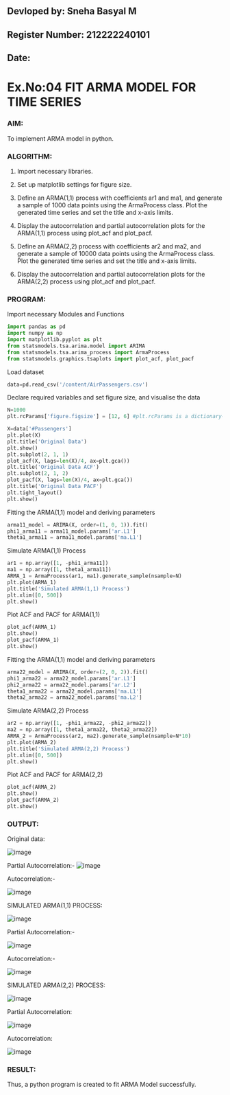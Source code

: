 ## Devloped by: Sneha Basyal M
## Register Number: 212222240101
## Date:

# Ex.No:04           FIT ARMA MODEL FOR TIME SERIES

### AIM:
To implement ARMA model in python.

### ALGORITHM:
1. Import necessary libraries.

2. Set up matplotlib settings for figure size.

3. Define an ARMA(1,1) process with coefficients ar1 and ma1, and generate a sample of 1000
data points using the ArmaProcess class. Plot the generated time series and set the title and x-axis limits.

4. Display the autocorrelation and partial autocorrelation plots for the ARMA(1,1) process using plot_acf and plot_pacf.

5. Define an ARMA(2,2) process with coefficients ar2 and ma2, and generate a sample of 10000 data points using the ArmaProcess class. Plot the generated time series and set the title and x-axis limits.

6. Display the autocorrelation and partial autocorrelation plots for the ARMA(2,2) process using plot_acf and plot_pacf.


### PROGRAM:

Import necessary Modules and Functions
```py
import pandas as pd
import numpy as np
import matplotlib.pyplot as plt
from statsmodels.tsa.arima.model import ARIMA
from statsmodels.tsa.arima_process import ArmaProcess
from statsmodels.graphics.tsaplots import plot_acf, plot_pacf
```
Load dataset
```py
data=pd.read_csv('/content/AirPassengers.csv')
```
Declare required variables and set figure size, and visualise the data
```py
N=1000
plt.rcParams['figure.figsize'] = [12, 6] #plt.rcParams is a dictionary-like object in Matplotlib that stores global settings for plots. The "rc" in rcParams stands for runtime configuration. It allows you to customize default styles for figures, fonts, colors, sizes, and more.

X=data['#Passengers']
plt.plot(X)
plt.title('Original Data')
plt.show()
plt.subplot(2, 1, 1)
plot_acf(X, lags=len(X)/4, ax=plt.gca())
plt.title('Original Data ACF')
plt.subplot(2, 1, 2)
plot_pacf(X, lags=len(X)/4, ax=plt.gca())
plt.title('Original Data PACF')
plt.tight_layout()
plt.show()
```
Fitting the ARMA(1,1) model and deriving parameters
```py
arma11_model = ARIMA(X, order=(1, 0, 1)).fit()
phi1_arma11 = arma11_model.params['ar.L1']
theta1_arma11 = arma11_model.params['ma.L1']
```
Simulate ARMA(1,1) Process
```py
ar1 = np.array([1, -phi1_arma11])
ma1 = np.array([1, theta1_arma11])
ARMA_1 = ArmaProcess(ar1, ma1).generate_sample(nsample=N)
plt.plot(ARMA_1)
plt.title('Simulated ARMA(1,1) Process')
plt.xlim([0, 500])
plt.show()
```
Plot ACF and PACF for ARMA(1,1)
```py
plot_acf(ARMA_1)
plt.show()
plot_pacf(ARMA_1)
plt.show()
```
Fitting the ARMA(1,1) model and deriving parameters
```py
arma22_model = ARIMA(X, order=(2, 0, 2)).fit()
phi1_arma22 = arma22_model.params['ar.L1']
phi2_arma22 = arma22_model.params['ar.L2']
theta1_arma22 = arma22_model.params['ma.L1']
theta2_arma22 = arma22_model.params['ma.L2']
```
Simulate ARMA(2,2) Process
```py
ar2 = np.array([1, -phi1_arma22, -phi2_arma22])  
ma2 = np.array([1, theta1_arma22, theta2_arma22])  
ARMA_2 = ArmaProcess(ar2, ma2).generate_sample(nsample=N*10)
plt.plot(ARMA_2)
plt.title('Simulated ARMA(2,2) Process')
plt.xlim([0, 500])
plt.show()
```
Plot ACF and PACF for ARMA(2,2)
```py
plot_acf(ARMA_2)
plt.show()
plot_pacf(ARMA_2)
plt.show()

```

### OUTPUT:

Original data:

![image](https://github.com/user-attachments/assets/215e5d21-5c54-40df-a7f8-f3f2941c4182)


Partial Autocorrelation:-
![image](https://github.com/user-attachments/assets/1be8db94-1a0f-4717-8370-e957825e7629)


Autocorrelation:-

![image](https://github.com/user-attachments/assets/2de06f20-7808-446a-9baa-4e058f9b2789)


SIMULATED ARMA(1,1) PROCESS:

![image](https://github.com/user-attachments/assets/4f2e4803-2322-4710-8c5e-c6cb46dd818d)


Partial Autocorrelation:-

![image](https://github.com/user-attachments/assets/f2ce3b75-b933-4f95-9286-777f78ea84df)


Autocorrelation:-

![image](https://github.com/user-attachments/assets/63fe1ced-6d96-4f84-beb0-20022b92f6dc)


SIMULATED ARMA(2,2) PROCESS:

![image](https://github.com/user-attachments/assets/1a1267ee-fa31-4f8d-b845-705dc07f8e5e)


Partial Autocorrelation:

![image](https://github.com/user-attachments/assets/d3408f22-476a-4893-a08b-aff0293df4e2)



Autocorrelation:

![image](https://github.com/user-attachments/assets/4cd54f5f-e873-46f8-94d4-9c035d640f35)



### RESULT:

Thus, a python program is created to fit ARMA Model successfully.
